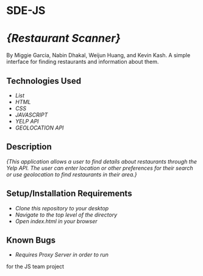 # SDE-JS

# _{Restaurant Scanner}_

By Miggie Garcia, Nabin Dhakal, Weijun Huang, and Kevin Kash.
A simple interface for finding restaurants and information about them.

## Technologies Used

- _List_
- _HTML_
- _CSS_
- _JAVASCRIPT_
- _YELP API_
- _GEOLOCATION API_

## Description

_{This application allows a user to find details about restaurants through the Yelp API. The user can enter location or other preferences for their search or use geolocation to find restaurants in their area.}_

## Setup/Installation Requirements

- _Clone this repository to your desktop_
- _Navigate to the top level of the directory_
- _Open index.html in your browser_

## Known Bugs

- _Requires Proxy Server in order to run_

for the JS team project
